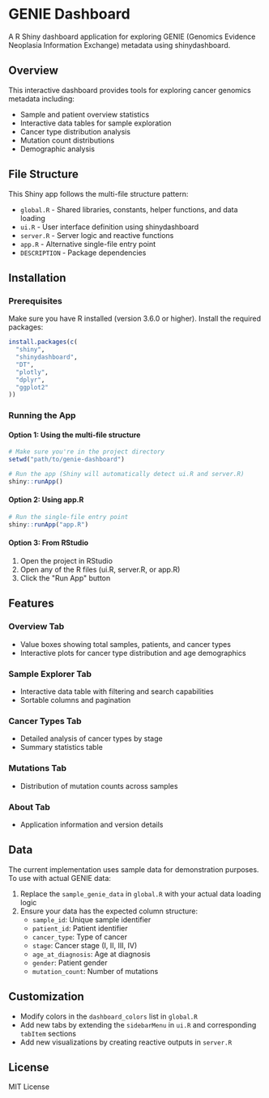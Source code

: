 # GENIE Dashboard

A R Shiny dashboard application for exploring GENIE (Genomics Evidence Neoplasia Information Exchange) metadata using shinydashboard.

## Overview

This interactive dashboard provides tools for exploring cancer genomics metadata including:
- Sample and patient overview statistics
- Interactive data tables for sample exploration
- Cancer type distribution analysis
- Mutation count distributions
- Demographic analysis

## File Structure

This Shiny app follows the multi-file structure pattern:

- `global.R` - Shared libraries, constants, helper functions, and data loading
- `ui.R` - User interface definition using shinydashboard
- `server.R` - Server logic and reactive functions
- `app.R` - Alternative single-file entry point
- `DESCRIPTION` - Package dependencies

## Installation

### Prerequisites

Make sure you have R installed (version 3.6.0 or higher). Install the required packages:

```r
install.packages(c(
  "shiny",
  "shinydashboard", 
  "DT",
  "plotly",
  "dplyr",
  "ggplot2"
))
```

### Running the App

#### Option 1: Using the multi-file structure
```r
# Make sure you're in the project directory
setwd("path/to/genie-dashboard")

# Run the app (Shiny will automatically detect ui.R and server.R)
shiny::runApp()
```

#### Option 2: Using app.R
```r
# Run the single-file entry point
shiny::runApp("app.R")
```

#### Option 3: From RStudio
1. Open the project in RStudio
2. Open any of the R files (ui.R, server.R, or app.R)
3. Click the "Run App" button

## Features

### Overview Tab
- Value boxes showing total samples, patients, and cancer types
- Interactive plots for cancer type distribution and age demographics

### Sample Explorer Tab
- Interactive data table with filtering and search capabilities
- Sortable columns and pagination

### Cancer Types Tab
- Detailed analysis of cancer types by stage
- Summary statistics table

### Mutations Tab
- Distribution of mutation counts across samples

### About Tab
- Application information and version details

## Data

The current implementation uses sample data for demonstration purposes. To use with actual GENIE data:

1. Replace the `sample_genie_data` in `global.R` with your actual data loading logic
2. Ensure your data has the expected column structure:
   - `sample_id`: Unique sample identifier
   - `patient_id`: Patient identifier
   - `cancer_type`: Type of cancer
   - `stage`: Cancer stage (I, II, III, IV)
   - `age_at_diagnosis`: Age at diagnosis
   - `gender`: Patient gender
   - `mutation_count`: Number of mutations

## Customization

- Modify colors in the `dashboard_colors` list in `global.R`
- Add new tabs by extending the `sidebarMenu` in `ui.R` and corresponding `tabItem` sections
- Add new visualizations by creating reactive outputs in `server.R`

## License

MIT License
